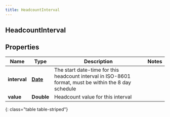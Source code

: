 ```yaml
---
title: HeadcountInterval
---
```


## HeadcountInterval

## Properties

| Name         | Type                                     | Description                                                                                           | Notes |
| ------------ | ---------------------------------------- | ----------------------------------------------------------------------------------------------------- | ----- |
| **interval** | <!----><!---->[**Date**](Date.md)<!----> | The start date-time for this headcount interval in ISO-8601 format, must be within the 8 day schedule |       |
| **value**    | <!----><!---->**Double**<!---->          | Headcount value for this interval                                                                     |       |

{: class="table table-striped"}
